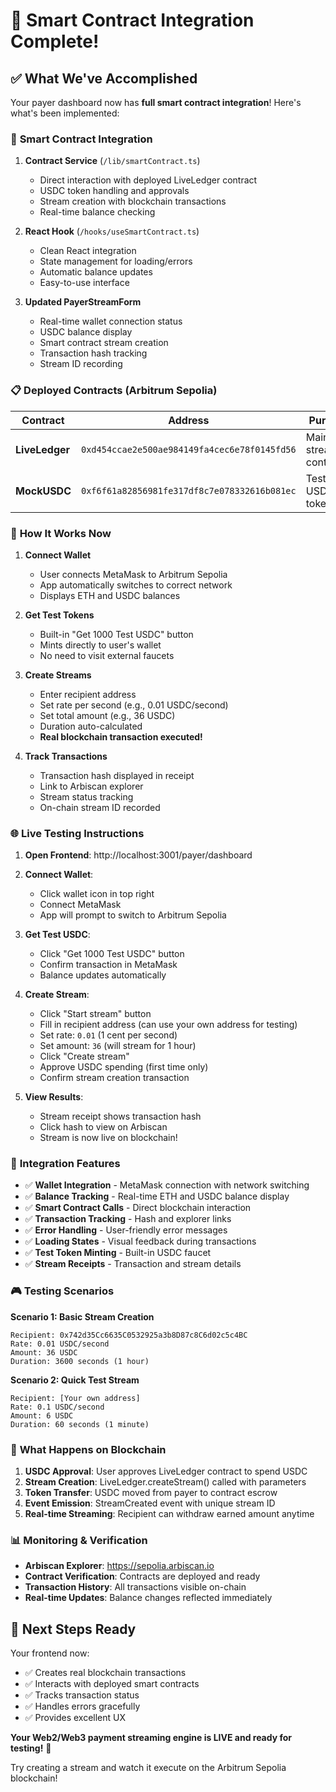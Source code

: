 # 🎉 Smart Contract Integration Complete!

## ✅ What We've Accomplished

Your payer dashboard now has **full smart contract integration**! Here's what's been implemented:

### 🔗 **Smart Contract Integration**

1. **Contract Service** (`/lib/smartContract.ts`)
   - Direct interaction with deployed LiveLedger contract
   - USDC token handling and approvals
   - Stream creation with blockchain transactions
   - Real-time balance checking

2. **React Hook** (`/hooks/useSmartContract.ts`)
   - Clean React integration
   - State management for loading/errors
   - Automatic balance updates
   - Easy-to-use interface

3. **Updated PayerStreamForm**
   - Real-time wallet connection status
   - USDC balance display
   - Smart contract stream creation
   - Transaction hash tracking
   - Stream ID recording

### 📋 **Deployed Contracts (Arbitrum Sepolia)**

| Contract | Address | Purpose |
|----------|---------|---------|
| **LiveLedger** | `0xd454ccae2e500ae984149fa4cec6e78f0145fd56` | Main streaming contract |
| **MockUSDC** | `0xf6f61a82856981fe317df8c7e078332616b081ec` | Test USDC token |

### 🎯 **How It Works Now**

1. **Connect Wallet** 
   - User connects MetaMask to Arbitrum Sepolia
   - App automatically switches to correct network
   - Displays ETH and USDC balances

2. **Get Test Tokens**
   - Built-in "Get 1000 Test USDC" button
   - Mints directly to user's wallet
   - No need to visit external faucets

3. **Create Streams**
   - Enter recipient address
   - Set rate per second (e.g., 0.01 USDC/second)
   - Set total amount (e.g., 36 USDC)
   - Duration auto-calculated
   - **Real blockchain transaction executed!**

4. **Track Transactions**
   - Transaction hash displayed in receipt
   - Link to Arbiscan explorer
   - Stream status tracking
   - On-chain stream ID recorded

### 🌐 **Live Testing Instructions**

1. **Open Frontend**: http://localhost:3001/payer/dashboard

2. **Connect Wallet**:
   - Click wallet icon in top right
   - Connect MetaMask
   - App will prompt to switch to Arbitrum Sepolia

3. **Get Test USDC**:
   - Click "Get 1000 Test USDC" button
   - Confirm transaction in MetaMask
   - Balance updates automatically

4. **Create Stream**:
   - Click "Start stream" button
   - Fill in recipient address (can use your own address for testing)
   - Set rate: `0.01` (1 cent per second)
   - Set amount: `36` (will stream for 1 hour)
   - Click "Create stream"
   - Approve USDC spending (first time only)
   - Confirm stream creation transaction

5. **View Results**:
   - Stream receipt shows transaction hash
   - Click hash to view on Arbiscan
   - Stream is now live on blockchain!

### 🔧 **Integration Features**

- ✅ **Wallet Integration** - MetaMask connection with network switching
- ✅ **Balance Tracking** - Real-time ETH and USDC balance display  
- ✅ **Smart Contract Calls** - Direct blockchain interaction
- ✅ **Transaction Tracking** - Hash and explorer links
- ✅ **Error Handling** - User-friendly error messages
- ✅ **Loading States** - Visual feedback during transactions
- ✅ **Test Token Minting** - Built-in USDC faucet
- ✅ **Stream Receipts** - Transaction and stream details

### 🎮 **Testing Scenarios**

**Scenario 1: Basic Stream Creation**
```
Recipient: 0x742d35Cc6635C0532925a3b8D87c8C6d02c5c4BC
Rate: 0.01 USDC/second  
Amount: 36 USDC
Duration: 3600 seconds (1 hour)
```

**Scenario 2: Quick Test Stream**
```
Recipient: [Your own address]
Rate: 0.1 USDC/second
Amount: 6 USDC  
Duration: 60 seconds (1 minute)
```

### 🚀 **What Happens on Blockchain**

1. **USDC Approval**: User approves LiveLedger contract to spend USDC
2. **Stream Creation**: LiveLedger.createStream() called with parameters
3. **Token Transfer**: USDC moved from payer to contract escrow
4. **Event Emission**: StreamCreated event with unique stream ID
5. **Real-time Streaming**: Recipient can withdraw earned amount anytime

### 📊 **Monitoring & Verification**

- **Arbiscan Explorer**: https://sepolia.arbiscan.io
- **Contract Verification**: Contracts are deployed and ready
- **Transaction History**: All transactions visible on-chain
- **Real-time Updates**: Balance changes reflected immediately

## 🎯 **Next Steps Ready**

Your frontend now:
- ✅ Creates real blockchain transactions
- ✅ Interacts with deployed smart contracts  
- ✅ Tracks transaction status
- ✅ Handles errors gracefully
- ✅ Provides excellent UX

**Your Web2/Web3 payment streaming engine is LIVE and ready for testing!** 🚀

Try creating a stream and watch it execute on the Arbitrum Sepolia blockchain!